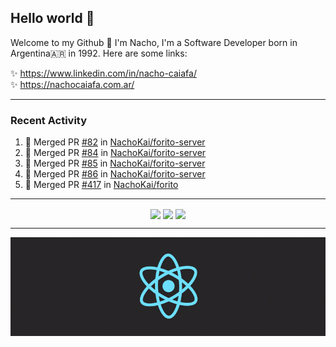 ## Hello world 👋  
Welcome to my Github 🧙‍ I'm Nacho, I'm a Software Developer born in Argentina🇦🇷 in 1992. Here are some links:  
  
✨ https://www.linkedin.com/in/nacho-caiafa/  
✨ https://nachocaiafa.com.ar/  

---

### Recent Activity

<!--START_SECTION:activity-->
1. 🎉 Merged PR [#82](https://github.com/NachoKai/forito-server/pull/82) in [NachoKai/forito-server](https://github.com/NachoKai/forito-server)
2. 🎉 Merged PR [#84](https://github.com/NachoKai/forito-server/pull/84) in [NachoKai/forito-server](https://github.com/NachoKai/forito-server)
3. 🎉 Merged PR [#85](https://github.com/NachoKai/forito-server/pull/85) in [NachoKai/forito-server](https://github.com/NachoKai/forito-server)
4. 🎉 Merged PR [#86](https://github.com/NachoKai/forito-server/pull/86) in [NachoKai/forito-server](https://github.com/NachoKai/forito-server)
5. 🎉 Merged PR [#417](https://github.com/NachoKai/forito/pull/417) in [NachoKai/forito](https://github.com/NachoKai/forito)
<!--END_SECTION:activity-->

---

<p align="center">
    <img align='center' src="https://github-readme-stats.vercel.app/api?username=NachoKai&theme=react&hide_border=true&include_all_commits=false&count_private=true" />
    <img align="center" src="https://github-readme-stats.vercel.app/api/top-langs?username=NachoKai&langs_count=10&show_icons=true&locale=en&layout=compact&theme=react&hide_border=true" />
    <img align='center' src="https://github-readme-streak-stats.herokuapp.com/?user=NachoKai&theme=react&hide_border=true" />
</p>

---

<p align="center">
    <img align='center' src='https://raw.githubusercontent.com/NachoKai/NachoKai/master/x3x5w638kkixi9s3h3vw.gif' >
</p>
